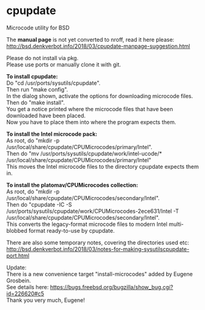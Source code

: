 # cpupdate
Microcode utility for BSD

The <b>manual page</b> is not yet converted to nroff, read it here please:<br>
http://bsd.denkverbot.info/2018/03/cpupdate-manpage-suggestion.html<br>

Please do not install via pkg.<br>
Please use ports or manually clone it with git.<br>

<b>To install cpupdate:</b><br>
Do "cd /usr/ports/sysutils/cpupdate".<br>
Then run "make config".<br>
In the dialog shown, activate the options for downloading microcode files.<br>
Then do "make install".<br>
You get a notice printed where the microcode files that have been downloaded have been placed.<br>
Now you have to place them into where the program expects them.<br>

<b>To install the Intel microcode pack:</b><br>
As root, do "mkdir -p /usr/local/share/cpupdate/CPUMicrocodes/primary/Intel".<br>
Then do "mv /usr/ports/sysutils/cpupdate/work/intel-ucode/* /usr/local/share/cpupdate/CPUMicrocodes/primary/Intel"<br>
This moves the Intel microcode files to the directory cpupdate expects them in.<br>

<b>To install the platomav/CPUMicrocodes collection:</b><br>
As root, do "mkdir -p /usr/local/share/cpupdate/CPUMicrocodes/secondary/Intel".<br>
Then do "cpupdate -IC -S /usr/ports/sysutils/cpupdate/work/CPUMicrocodes-2ece631/Intel -T /usr/local/share/cpupdate/CPUMicrocodes/secondary/Intel".<br>
This converts the legacy-format microcode files to modern Intel multi-blobbed format ready-to-use by cpupdate.<br>

There are also some temporary notes, covering the directories used etc:<br>
http://bsd.denkverbot.info/2018/03/notes-for-making-sysutilscpupdate-port.html<br>


Update:<br>
There is a new convenience target "install-microcodes" added by Eugene Grosbein.<br>
See details here: https://bugs.freebsd.org/bugzilla/show_bug.cgi?id=226620#c5<br>
Thank you very much, Eugene!<br>